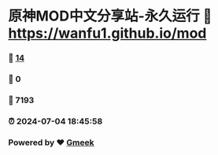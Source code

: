 # 原神MOD中文分享站-永久运行 :link: https://wanfu1.github.io/mod 
### :page_facing_up: [14](https://wanfu1.github.io/mod/tag.html) 
### :speech_balloon: 0 
### :hibiscus: 7193 
### :alarm_clock: 2024-07-04 18:45:58 
### Powered by :heart: [Gmeek](https://github.com/Meekdai/Gmeek)
